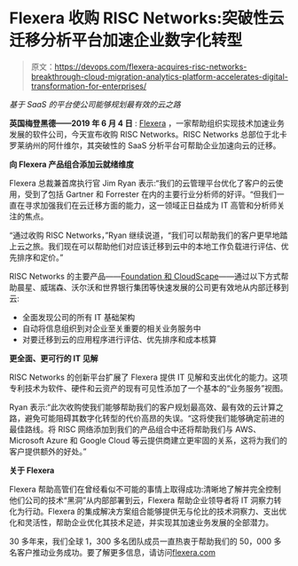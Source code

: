 # Flexera 收购 RISC Networks:突破性云迁移分析平台加速企业数字化转型

> 原文：<https://devops.com/flexera-acquires-risc-networks-breakthrough-cloud-migration-analytics-platform-accelerates-digital-transformation-for-enterprises/>

*基于 SaaS 的平台使公司能够规划最有效的云之路*

**英国梅登黑德——2019 年 6 月 4 日** : [Flexera](https://www.flexera.com/) ，一家帮助组织实现技术加速业务发展的软件公司，今天宣布收购 RISC Networks。RISC Networks 总部位于北卡罗莱纳州的阿什维尔，其突破性的 SaaS 分析平台可帮助企业加速向云的迁移。

**向 Flexera 产品组合添加云就绪维度**

Flexera 总裁兼首席执行官 Jim Ryan 表示:“我们的云管理平台优化了客户的云使用，受到了包括 Gartner 和 Forrester 在内的主要行业分析师的好评。“但我们一直在寻求加强我们在云迁移方面的能力，这一领域正日益成为 IT 高管和分析师关注的焦点。

“通过收购 RISC Networks，”Ryan 继续说道，“我们可以帮助我们的客户更早地踏上云之旅。我们现在可以帮助他们对应该迁移到云中的本地工作负载进行评估、优先排序和定价。”

RISC Networks 的主要产品——[Foundation 和 CloudScape](https://www.riscnetworks.com/products/)——通过以下方式帮助晨星、威瑞森、沃尔沃和世界银行集团等快速发展的公司更有效地从内部迁移到云:

*   全面发现公司的所有 IT 基础架构
*   自动将信息组织到对企业至关重要的相关业务服务中
*   对要迁移到云的应用程序进行评估、优先排序和成本核算

**更全面、更可行的 IT 见解**

RISC Networks 的创新平台扩展了 Flexera 提供 IT 见解和支出优化的能力。这项专利技术为软件、硬件和云资产的现有可见性添加了一个基本的“业务服务”视图。

Ryan 表示:“此次收购使我们能够帮助我们的客户规划最高效、最有效的云计算之路，避免可能阻碍其数字化转型的代价高昂的失误。“这将使我们能够确定前进的最佳路线。将 RISC 网络添加到我们的产品组合中还将帮助我们与 AWS、Microsoft Azure 和 Google Cloud 等云提供商建立更牢固的关系，这将为我们的客户提供额外的好处。”

**关于 Flexera**

Flexera 帮助高管们在曾经看似不可能的事情上取得成功:清晰地了解并完全控制他们公司的技术“黑洞”从内部部署到云，Flexera 帮助企业领导者将 IT 洞察力转化为行动。Flexera 的集成解决方案组合能够提供无与伦比的技术洞察力、支出优化和灵活性，帮助企业优化其技术足迹，并实现其加速业务发展的全部潜力。

30 多年来，我们全球 1，300 多名团队成员一直热衷于帮助我们的 50，000 多名客户推动业务成功。要了解更多信息，请访问[flexera.com](https://www.flexera.com/)